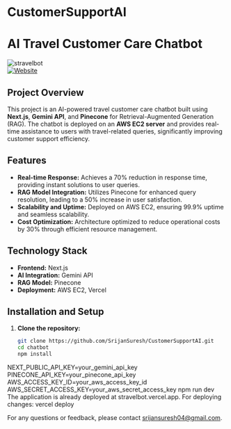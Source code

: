 # CustomerSupportAI
# AI Travel Customer Care Chatbot

![stravelbot](https://img.shields.io/badge/Deployed-Vercel-green)  
[![Website](https://img.shields.io/website?down_color=red&down_message=Offline&up_color=green&up_message=Online&url=https%3A%2F%2Fstravelbot.vercel.app)](https://stravelbot.vercel.app)

## Project Overview

This project is an AI-powered travel customer care chatbot built using **Next.js**, **Gemini API**, and **Pinecone** for Retrieval-Augmented Generation (RAG). The chatbot is deployed on an **AWS EC2 server** and provides real-time assistance to users with travel-related queries, significantly improving customer support efficiency.

## Features

- **Real-time Response:** Achieves a 70% reduction in response time, providing instant solutions to user queries.
- **RAG Model Integration:** Utilizes Pinecone for enhanced query resolution, leading to a 50% increase in user satisfaction.
- **Scalability and Uptime:** Deployed on AWS EC2, ensuring 99.9% uptime and seamless scalability.
- **Cost Optimization:** Architecture optimized to reduce operational costs by 30% through efficient resource management.

## Technology Stack

- **Frontend:** Next.js
- **AI Integration:** Gemini API
- **RAG Model:** Pinecone
- **Deployment:** AWS EC2, Vercel

## Installation and Setup

1. **Clone the repository:**
   ```bash
   git clone https://github.com/SrijanSuresh/CustomerSupportAI.git
   cd chatbot
   npm install
NEXT_PUBLIC_API_KEY=your_gemini_api_key
PINECONE_API_KEY=your_pinecone_api_key
AWS_ACCESS_KEY_ID=your_aws_access_key_id
AWS_SECRET_ACCESS_KEY=your_aws_secret_access_key
npm run dev
The application is already deployed at stravelbot.vercel.app. For deploying changes:
  vercel deploy

 For any questions or feedback, please contact srijansuresh04@gmail.com.


